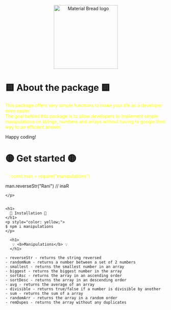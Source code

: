 
<p align="center">
  <img width="200" src="https://cdn.powerofpositivity.com/wp-content/uploads/2015/09/manipulate-puppet.jpg" alt="Material Bread logo">
  <br>

</p>

<h1>
 🟨 About the package 🟨
</h1>
<p style="color: yellow;">
  This package offers very simple functions to make your life as a developer even easier. <br>
  The goal behind this package is to allow developers to implement simple manipulations on strings, numbers and arrays without having to google their way to an           efficient answer. <br>
  
  Happy coding!
</p>

<h1>
 🟡 Get started 🟡
</h1>
<p style="color: yellow;">
```
  const man = require("manipulations")
  
  man.reverseStr("Rani") // inaR
```
</p>


<h1>
  💛 Installation 💛
</h1>
<p style="color: yellow;">
$ npm i manipulations
</p>

  <h1>
   💡 <b>Manipulations</b> 💡
  </h1> 

- reverseStr - returns the string reversed
- randomNum - returns a number between a set of 2 numbers
- smallest - returns the smallest number in an array
- biggest - returns the biggest number in the array
- sortAsc - returns the array in an ascending order
- sortDesc - returns the array in an descending order
- avg - returns the average of an array
- divisible - returns true/false if a number is divisible by another
- sum - returns the sum of a array
- randomArr - returns the array in a random order
- remDupes - returns the array without any duplicates
